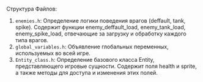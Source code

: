 Структура Файлов:

1. `enemies.h`: Определение логики поведения врагов (deffault, tank, spike). Содержит функции enemy_deffault_load, enemy_tank_load, enemy_spike_load, отвечающие за загрузку и обработку каждого типа врагов.
2. `global_variables.h`: Объявление глобальных переменных, используемых во всей игре.
3. `Entity_class.h`:  Определение базового класса Entity, представляющего игровые сущности. Содержит поля health и sprite, а также методы для доступа и изменения этих полей. 